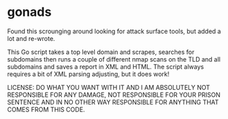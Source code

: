 # gonads
Found this scrounging around looking for attack surface tools, but added a lot and re-wrote. 


This Go script takes a top level domain and scrapes, searches for subdomains then runs a couple of different nmap scans on the TLD and all subdomains and saves a report in XML and HTML. The script always requires a bit of XML parsing adjusting, but it does work!

LICENSE: DO WHAT YOU WANT WITH IT AND I AM ABSOLUTELY NOT RESPONSIBLE FOR ANY DAMAGE, NOT RESPONSIBLE FOR YOUR PRISON SENTENCE AND IN NO OTHER WAY RESPONSIBLE FOR ANYTHING THAT COMES FROM THIS CODE.
